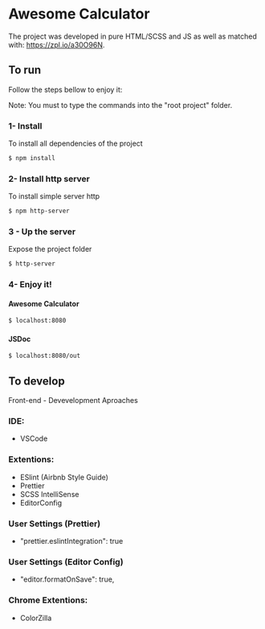 # Awesome Calculator

The project was developed in pure HTML/SCSS and JS as well as matched with: https://zpl.io/a30O96N.

## To run

Follow the steps bellow to enjoy it:

Note: You must to type the commands into the "root project" folder.

### 1- Install

To install all dependencies of the project

```bash
$ npm install
```

### 2- Install http server

To install simple server http

```bash
$ npm http-server
```

### 3 - Up the server

Expose the project folder

```bash
$ http-server
```

### 4- Enjoy it!

#### Awesome Calculator

```bash
$ localhost:8080
```

#### JSDoc

```bash
$ localhost:8080/out
```

## To develop

Front-end - Devevelopment Aproaches

### IDE:

-   VSCode

### Extentions:

-   ESlint (Airbnb Style Guide)
-   Prettier
-   SCSS IntelliSense
-   EditorConfig

### User Settings (Prettier)

-   "prettier.eslintIntegration": true

### User Settings (Editor Config)

-   "editor.formatOnSave": true,

### Chrome Extentions:

-   ColorZilla
